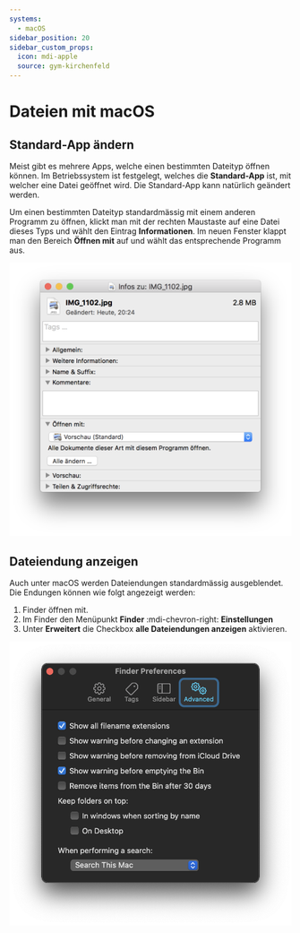```yaml
---
systems:
  - macOS
sidebar_position: 20
sidebar_custom_props:
  icon: mdi-apple
  source: gym-kirchenfeld
---
```


# Dateien mit macOS



## Standard-App ändern

Meist gibt es mehrere Apps, welche einen bestimmten Dateityp öffnen können. Im Betriebssystem ist festgelegt, welches die **Standard-App** ist, mit welcher eine Datei geöffnet wird. Die Standard-App kann natürlich geändert werden.

Um einen bestimmten Dateityp standardmässig mit einem anderen Programm zu öffnen, klickt man mit der rechten Maustaste auf eine Datei dieses Typs und wählt den Eintrag __Informationen__. Im neuen Fenster klappt man den Bereich __Öffnen mit__ auf und wählt das entsprechende Programm aus.

![Öffnen mit](./macos-open-with.png)


## Dateiendung anzeigen

Auch unter macOS werden Dateiendungen standardmässig ausgeblendet. Die Endungen können wie folgt angezeigt werden:

1. Finder öffnen mit.
2. Im Finder den Menüpunkt __Finder__ :mdi-chevron-right: __Einstellungen__
3. Unter __Erweitert__ die Checkbox __alle Dateiendungen anzeigen__ aktivieren.

![Dateiendungen immer anzeigen](./macos-show-fileextension.png)
